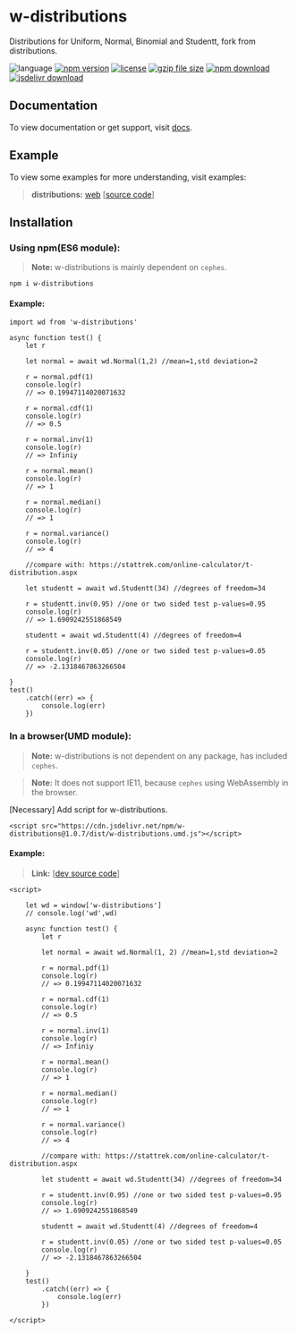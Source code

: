 # w-distributions
Distributions for Uniform, Normal, Binomial and Studentt, fork from distributions.

![language](https://img.shields.io/badge/language-JavaScript-orange.svg) 
[![npm version](http://img.shields.io/npm/v/w-distributions.svg?style=flat)](https://npmjs.org/package/w-distributions) 
[![license](https://img.shields.io/npm/l/w-distributions.svg?style=flat)](https://npmjs.org/package/w-distributions) 
[![gzip file size](http://img.badgesize.io/yuda-lyu/w-distributions/master/dist/w-distributions.umd.js.svg?compression=gzip)](https://github.com/yuda-lyu/w-distributions)
[![npm download](https://img.shields.io/npm/dt/w-distributions.svg)](https://npmjs.org/package/w-distributions) 
[![jsdelivr download](https://img.shields.io/jsdelivr/npm/hm/w-distributions.svg)](https://www.jsdelivr.com/package/npm/w-distributions)

## Documentation
To view documentation or get support, visit [docs](https://yuda-lyu.github.io/w-distributions/global.html).

## Example
To view some examples for more understanding, visit examples:

> **distributions:** [web](https://yuda-lyu.github.io/w-distributions/examples/web.html) [[source code](https://github.com/yuda-lyu/w-distributions/blob/master/docs/examples/web.html)]

## Installation
### Using npm(ES6 module):
> **Note:** w-distributions is mainly dependent on `cephes`.
```alias
npm i w-distributions
```

#### Example:
```alias
import wd from 'w-distributions'

async function test() {
    let r

    let normal = await wd.Normal(1,2) //mean=1,std deviation=2

    r = normal.pdf(1)
    console.log(r)
    // => 0.19947114020071632

    r = normal.cdf(1)
    console.log(r)
    // => 0.5

    r = normal.inv(1)
    console.log(r)
    // => Infiniy

    r = normal.mean()
    console.log(r)
    // => 1

    r = normal.median()
    console.log(r)
    // => 1

    r = normal.variance()
    console.log(r)
    // => 4

    //compare with: https://stattrek.com/online-calculator/t-distribution.aspx

    let studentt = await wd.Studentt(34) //degrees of freedom=34

    r = studentt.inv(0.95) //one or two sided test p-values=0.95
    console.log(r)
    // => 1.6909242551868549

    studentt = await wd.Studentt(4) //degrees of freedom=4

    r = studentt.inv(0.05) //one or two sided test p-values=0.05
    console.log(r)
    // => -2.1318467863266504

}
test()
    .catch((err) => {
        console.log(err)
    })
```

### In a browser(UMD module):
> **Note:** w-distributions is not dependent on any package, has included `cephes`.

> **Note:** It does not support IE11, because `cephes` using WebAssembly in the browser.

[Necessary] Add script for w-distributions.
```alias
<script src="https://cdn.jsdelivr.net/npm/w-distributions@1.0.7/dist/w-distributions.umd.js"></script>
```

#### Example:
> **Link:** [[dev source code](https://github.com/yuda-lyu/w-distributions/blob/master/web.html)]
```alias
<script>

    let wd = window['w-distributions']
    // console.log('wd',wd)

    async function test() {
        let r

        let normal = await wd.Normal(1, 2) //mean=1,std deviation=2

        r = normal.pdf(1)
        console.log(r)
        // => 0.19947114020071632

        r = normal.cdf(1)
        console.log(r)
        // => 0.5

        r = normal.inv(1)
        console.log(r)
        // => Infiniy

        r = normal.mean()
        console.log(r)
        // => 1

        r = normal.median()
        console.log(r)
        // => 1

        r = normal.variance()
        console.log(r)
        // => 4

        //compare with: https://stattrek.com/online-calculator/t-distribution.aspx

        let studentt = await wd.Studentt(34) //degrees of freedom=34

        r = studentt.inv(0.95) //one or two sided test p-values=0.95
        console.log(r)
        // => 1.6909242551868549

        studentt = await wd.Studentt(4) //degrees of freedom=4

        r = studentt.inv(0.05) //one or two sided test p-values=0.05
        console.log(r)
        // => -2.1318467863266504

    }
    test()
        .catch((err) => {
            console.log(err)
        })

</script>
```
